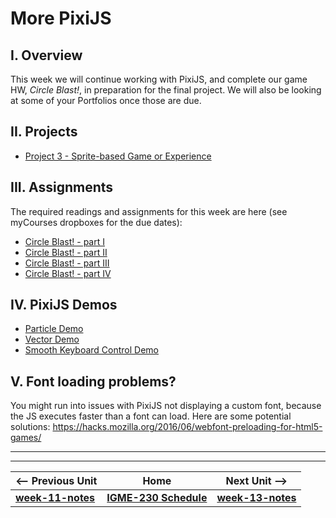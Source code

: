 # More PixiJS

## I. Overview
This week we will continue working with PixiJS, and complete our game HW, *Circle Blast!*, in preparation for the final project. We will also be looking at some of your Portfolios once those are due.

## II. Projects
- [Project 3 - Sprite-based Game or Experience](https://github.com/dccircuit/IGME-230-Spring-2019/blob/master/projects/project-3.md)

## III. Assignments
The required readings and assignments for this week are here (see myCourses dropboxes for the due dates):

- [Circle Blast! - part I](https://github.com/tonethar/IGME-230-Master/blob/master/notes/HW-circle-blast-1.md)
- [Circle Blast! - part II](https://github.com/tonethar/IGME-230-Master/blob/master/notes/HW-circle-blast-2.md)
- [Circle Blast! - part III](https://github.com/tonethar/IGME-230-Master/blob/master/notes/HW-circle-blast-3.md)
- [Circle Blast! - part IV](https://github.com/tonethar/IGME-230-Master/blob/master/notes/HW-circle-blast-4.md)

## IV. PixiJS Demos
- [Particle Demo](https://github.com/tonethar/IGME-230-Master/blob/master/notes/_files/particle-demo.zip)
- [Vector Demo](https://github.com/tonethar/IGME-230-Master/blob/master/notes/_files/PixiJS-vectors.zip)
- [Smooth Keyboard Control Demo](https://github.com/tonethar/IGME-230-Master/blob/master/notes/_files/smooth-keyboard-control.zip)

## V. Font loading problems?
You might run into issues with PixiJS not displaying a custom font, because the JS executes faster than a font can load. Here are some potential solutions:
https://hacks.mozilla.org/2016/06/webfont-preloading-for-html5-games/

<hr><hr>

| <-- Previous Unit | Home | Next Unit -->
| --- | --- | --- 
| [**week-11-notes**](week-11-notes.md)     |  [**IGME-230 Schedule**](../schedule.md) | [**week-13-notes**](week-13-notes.md)

